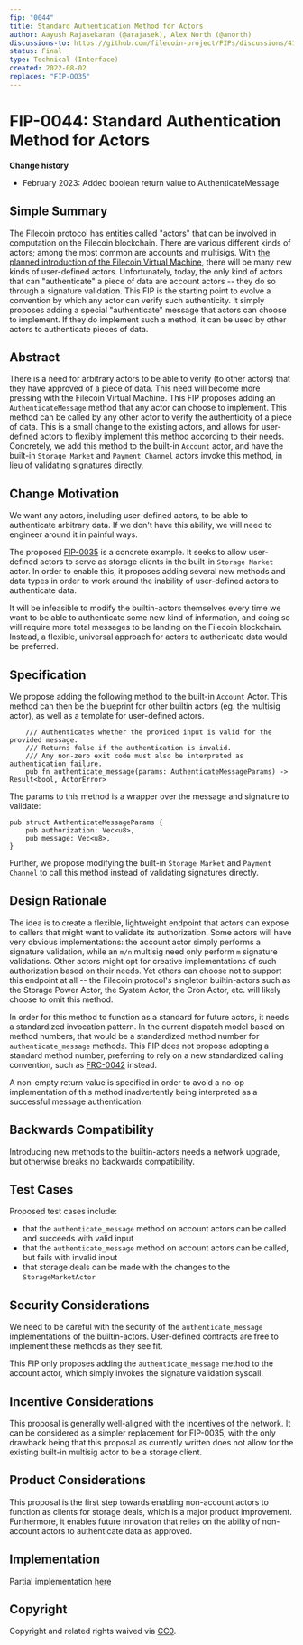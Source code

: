 ```yaml
---
fip: "0044"
title: Standard Authentication Method for Actors
author: Aayush Rajasekaran (@arajasek), Alex North (@anorth)
discussions-to: https://github.com/filecoin-project/FIPs/discussions/413
status: Final
type: Technical (Interface)
created: 2022-08-02
replaces: "FIP-OO35"
---
```


# FIP-0044: Standard Authentication Method for Actors

**Change history**
- February 2023: Added boolean return value to AuthenticateMessage

## Simple Summary

The Filecoin protocol has entities called "actors" that can be involved in computation on the Filecoin blockchain. 
There are various different kinds of actors; among the most common are accounts and multisigs. 
With [the planned introduction of the Filecoin Virtual Machine](https://github.com/filecoin-project/FIPs/blob/master/FIPS/fip-0030.md), there will be many new kinds of user-defined actors.
Unfortunately, today, the only kind of actors that can "authenticate" a piece of data are account actors -- they do so through a signature validation.
This FIP is the starting point to evolve a convention by which any actor can verify such authenticity. It simply proposes adding a special "authenticate" message that actors can choose to implement. 
If they do implement such a method, it can be used by other actors to authenticate pieces of data.

## Abstract

There is a need for arbitrary actors to be able to verify (to other actors) that they have approved of a piece of data. This need will become more pressing with the Filecoin Virtual Machine.
This FIP proposes adding an `AuthenticateMessage` method that any actor can choose to implement. 
This method can be called by any other actor to verify the authenticity of a piece of data. This is a small change to the existing actors, and allows for user-defined actors to flexibly implement this method according to their needs.
Concretely, we add this method to the built-in `Account` actor, and have the built-in `Storage Market` and `Payment Channel` actors invoke this method,
in lieu of validating signatures directly.

## Change Motivation

We want any actors, including user-defined actors, to be able to authenticate arbitrary data.
If we don't have this ability, we will need to engineer around it in painful ways. 

The proposed [FIP-0035](https://github.com/filecoin-project/FIPs/blob/master/FIPS/fip-0035.md)
is a concrete example. It seeks to allow user-defined actors to serve as storage clients in the built-in `Storage Market` actor.
In order to enable this, it proposes adding several new methods and data types in order to work around the 
inability of user-defined actors to authenticate data.

It will be infeasible to modify the builtin-actors themselves every time we want to be able to authenticate some new kind of information, and doing so will require more total messages 
to be landing on the Filecoin blockchain. Instead, a flexible, universal approach for actors to authenicate data would be preferred.

## Specification

We propose adding the following method to the built-in `Account` Actor. 
This method can then be the blueprint for other builtin actors (eg. the multisig actor), 
as well as a template for user-defined actors.

```
    /// Authenticates whether the provided input is valid for the provided message.
    /// Returns false if the authentication is invalid.
    /// Any non-zero exit code must also be interpreted as authentication failure.
    pub fn authenticate_message(params: AuthenticateMessageParams) -> Result<bool, ActorError>
```

The params to this method is a wrapper over the message and signature to validate:

```
pub struct AuthenticateMessageParams {
    pub authorization: Vec<u8>,
    pub message: Vec<u8>,
}
```

Further, we propose modifying the built-in `Storage Market` and `Payment Channel` to call this method instead of validating signatures directly.

## Design Rationale

The idea is to create a flexible, lightweight endpoint that actors can expose to callers that might want to
validate its authorization. Some actors will have very obvious implementations: the account actor simply 
performs a signature validation, while an `m/n` multisig need only perform `m` signature validations.
Other actors might opt for creative implementations of such authorization based on their needs. Yet 
others can choose not to support this endpoint at all -- the Filecoin protocol's singleton builtin-actors
such as the Storage Power Actor, the System Actor, the Cron Actor, etc. will likely choose to omit this method.

In order for this method to function as a standard for future actors, it needs a standardized invocation pattern. 
In the current dispatch model based on method numbers, that would be a standardized method number for `authenticate_message` methods. This FIP does not propose adopting a standard method number, preferring to rely on a new standardized calling convention, such as [FRC-0042](https://github.com/filecoin-project/FIPs/blob/master/FRCs/frc-0042.md) instead.

A non-empty return value is specified in order to avoid a no-op implementation of this method inadvertently being interpreted as a successful message authentication.

## Backwards Compatibility

Introducing new methods to the builtin-actors needs a network upgrade, but otherwise breaks no backwards compatibility.

## Test Cases

Proposed test cases include:

- that the `authenticate_message` method on account actors can be called and succeeds with valid input
- that the `authenticate_message` method on account actors can be called, but fails with invalid input
- that storage deals can be made with the changes to the `StorageMarketActor`

## Security Considerations

We need to be careful with the security of the `authenticate_message` implementations of the
builtin-actors. User-defined contracts are free to implement these methods as they see fit.

This FIP only proposes adding the `authenticate_message` method to the account actor, which 
simply invokes the signature validation syscall.

## Incentive Considerations

This proposal is generally well-aligned with the incentives of the network. It can be considered
as a simpler replacement for FIP-0035, with the only drawback being that this proposal as currently written does not allow for the existing built-in multisig actor to be a storage client. 

## Product Considerations

This proposal is the first step towards enabling non-account actors to function as clients for
storage deals, which is a major product improvement. Furthermore, it enables future innovation 
that relies on the ability of non-account actors to authenticate data as approved.

## Implementation

Partial implementation [here](https://github.com/filecoin-project/builtin-actors/pull/502)

## Copyright
Copyright and related rights waived via [CC0](https://creativecommons.org/publicdomain/zero/1.0/).
